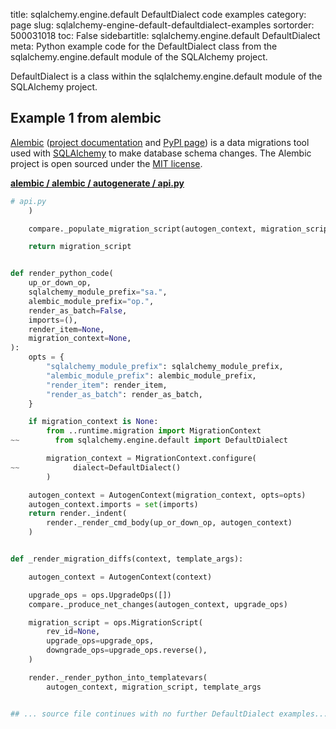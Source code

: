 title: sqlalchemy.engine.default DefaultDialect code examples
category: page
slug: sqlalchemy-engine-default-defaultdialect-examples
sortorder: 500031018
toc: False
sidebartitle: sqlalchemy.engine.default DefaultDialect
meta: Python example code for the DefaultDialect class from the sqlalchemy.engine.default module of the SQLAlchemy project.


DefaultDialect is a class within the sqlalchemy.engine.default module of the SQLAlchemy project.


## Example 1 from alembic
[Alembic](https://github.com/sqlalchemy/alembic)
([project documentation](https://alembic.sqlalchemy.org/) and
[PyPI page](https://pypi.org/project/alembic/))
is a data migrations tool used with [SQLAlchemy](/sqlalchemy.html) to make
database schema changes. The Alembic project is open sourced under the
[MIT license](https://github.com/sqlalchemy/alembic/blob/master/LICENSE).

[**alembic / alembic / autogenerate / api.py**](https://github.com/sqlalchemy/alembic/blob/master/alembic/autogenerate/api.py)

```python
# api.py
    )

    compare._populate_migration_script(autogen_context, migration_script)

    return migration_script


def render_python_code(
    up_or_down_op,
    sqlalchemy_module_prefix="sa.",
    alembic_module_prefix="op.",
    render_as_batch=False,
    imports=(),
    render_item=None,
    migration_context=None,
):
    opts = {
        "sqlalchemy_module_prefix": sqlalchemy_module_prefix,
        "alembic_module_prefix": alembic_module_prefix,
        "render_item": render_item,
        "render_as_batch": render_as_batch,
    }

    if migration_context is None:
        from ..runtime.migration import MigrationContext
~~        from sqlalchemy.engine.default import DefaultDialect

        migration_context = MigrationContext.configure(
~~            dialect=DefaultDialect()
        )

    autogen_context = AutogenContext(migration_context, opts=opts)
    autogen_context.imports = set(imports)
    return render._indent(
        render._render_cmd_body(up_or_down_op, autogen_context)
    )


def _render_migration_diffs(context, template_args):

    autogen_context = AutogenContext(context)

    upgrade_ops = ops.UpgradeOps([])
    compare._produce_net_changes(autogen_context, upgrade_ops)

    migration_script = ops.MigrationScript(
        rev_id=None,
        upgrade_ops=upgrade_ops,
        downgrade_ops=upgrade_ops.reverse(),
    )

    render._render_python_into_templatevars(
        autogen_context, migration_script, template_args


## ... source file continues with no further DefaultDialect examples...

```

